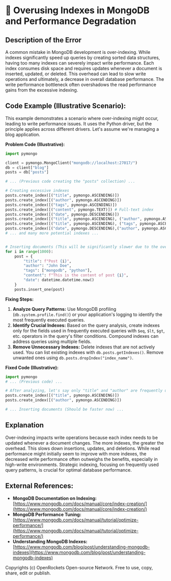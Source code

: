 # 🐞 Overusing Indexes in MongoDB and Performance Degradation


## Description of the Error

A common mistake in MongoDB development is over-indexing. While indexes significantly speed up queries by creating sorted data structures, having too many indexes can severely impact write performance.  Each index consumes disk space and requires updates whenever a document is inserted, updated, or deleted.  This overhead can lead to slow write operations and ultimately, a decrease in overall database performance.  The write performance bottleneck often overshadows the read performance gains from the excessive indexing.

## Code Example (Illustrative Scenario):

This example demonstrates a scenario where over-indexing might occur, leading to write performance issues. It uses the Python driver, but the principle applies across different drivers.  Let's assume we're managing a blog application.

**Problem Code (Illustrative):**

```python
import pymongo

client = pymongo.MongoClient("mongodb://localhost:27017/")
db = client["blog"]
posts = db["posts"]

# ... (Previous code creating the "posts" collection) ...

# Creating excessive indexes
posts.create_index([("title", pymongo.ASCENDING)])
posts.create_index([("author", pymongo.ASCENDING)])
posts.create_index([("tags", pymongo.ASCENDING)])
posts.create_index([("content", pymongo.TEXT)]) # Full-text index
posts.create_index([("date", pymongo.DESCENDING)])
posts.create_index([("title", pymongo.ASCENDING), ("author", pymongo.ASCENDING)]) # Compound index
posts.create_index([("title", pymongo.ASCENDING), ("tags", pymongo.ASCENDING)]) # Compound index
posts.create_index([("date", pymongo.DESCENDING),("author", pymongo.ASCENDING)])
# ... and many more potential indexes ...


# Inserting documents (This will be significantly slower due to the overhead of updating many indexes)
for i in range(1000):
    post = {
        "title": f"Post {i}",
        "author": "John Doe",
        "tags": ["mongodb", "python"],
        "content": f"This is the content of post {i}",
        "date": datetime.datetime.now()
    }
    posts.insert_one(post)
```


**Fixing Steps:**


1. **Analyze Query Patterns:**  Use MongoDB profiling (`db.system.profile.find()`) or your application's logging to identify the most frequently executed queries.
2. **Identify Crucial Indexes:** Based on the query analysis, create indexes only for the fields used in frequently executed queries with `$eq`, `$lt`, `$gt`, etc. operators in the query's filter conditions.  Compound indexes can address queries using multiple fields.
3. **Remove Unnecessary Indexes:**  Delete indexes that are not actively used. You can list existing indexes with `db.posts.getIndexes()`. Remove unwanted ones using `db.posts.dropIndex("index_name")`.

**Fixed Code (Illustrative):**

```python
import pymongo
# ... (Previous code) ...

# After analyzing, let's say only "title" and "author" are frequently used in queries
posts.create_index([("title", pymongo.ASCENDING)])
posts.create_index([("author", pymongo.ASCENDING)])

# ... Inserting documents (Should be faster now) ...
```

## Explanation

Over-indexing impacts write operations because each index needs to be updated whenever a document changes.  The more indexes, the greater the overhead.  This slows down insertions, updates, and deletions. While read performance might initially seem to improve with more indexes, the decreased write performance often outweighs the benefits, especially in high-write environments. Strategic indexing, focusing on frequently used query patterns, is crucial for optimal database performance.

## External References:

* **MongoDB Documentation on Indexing:** [https://www.mongodb.com/docs/manual/core/index-creation/](https://www.mongodb.com/docs/manual/core/index-creation/)
* **MongoDB Performance Tuning:** [https://www.mongodb.com/docs/manual/tutorial/optimize-performance/](https://www.mongodb.com/docs/manual/tutorial/optimize-performance/)
* **Understanding MongoDB Indexes:** [https://www.mongodb.com/blog/post/understanding-mongodb-indexes](https://www.mongodb.com/blog/post/understanding-mongodb-indexes)


Copyrights (c) OpenRockets Open-source Network. Free to use, copy, share, edit or publish.

